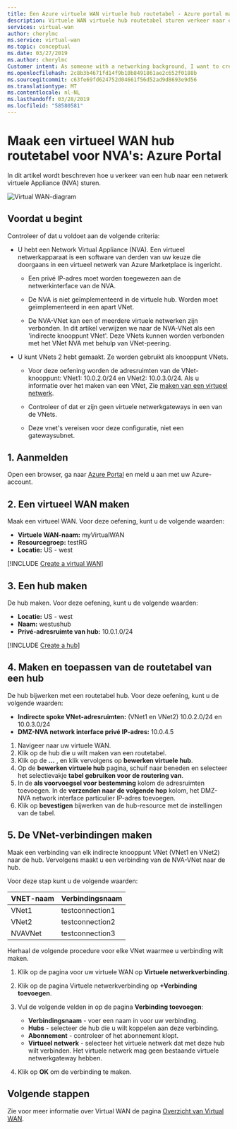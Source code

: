 ```yaml
---
title: Een Azure virtuele WAN virtuele hub routetabel - Azure portal maken | Microsoft Docs
description: Virtuele WAN virtuele hub routetabel sturen verkeer naar een virtueel netwerkapparaat met behulp van de portal.
services: virtual-wan
author: cherylmc
ms.service: virtual-wan
ms.topic: conceptual
ms.date: 03/27/2019
ms.author: cherylmc
Customer intent: As someone with a networking background, I want to create a route table using the portal.
ms.openlocfilehash: 2c8b3b4671fd14f9b10b8491861ae2c652f0188b
ms.sourcegitcommit: c63fe69fd624752d04661f56d52ad9d8693e9d56
ms.translationtype: MT
ms.contentlocale: nl-NL
ms.lasthandoff: 03/28/2019
ms.locfileid: "58580581"
---
```

# <a name="create-a-virtual-wan-hub-route-table-for-nvas-azure-portal"></a>Maak een virtueel WAN hub routetabel voor NVA's: Azure Portal

In dit artikel wordt beschreven hoe u verkeer van een hub naar een netwerk virtuele Appliance (NVA) sturen.

![Virtual WAN-diagram](./media/virtual-wan-route-table/vwanroute.png)

## <a name="before-you-begin"></a>Voordat u begint

Controleer of dat u voldoet aan de volgende criteria:

*  U hebt een Network Virtual Appliance (NVA). Een virtueel netwerkapparaat is een software van derden van uw keuze die doorgaans in een virtueel netwerk van Azure Marketplace is ingericht.

    * Een privé IP-adres moet worden toegewezen aan de netwerkinterface van de NVA.

    * De NVA is niet geïmplementeerd in de virtuele hub. Worden moet geïmplementeerd in een apart VNet.

    *  De NVA-VNet kan een of meerdere virtuele netwerken zijn verbonden. In dit artikel verwijzen we naar de NVA-VNet als een 'indirecte knooppunt VNet'. Deze VNets kunnen worden verbonden met het VNet NVA met behulp van VNet-peering.
*  U kunt VNets 2 hebt gemaakt. Ze worden gebruikt als knooppunt VNets.

    * Voor deze oefening worden de adresruimten van de VNet-knooppunt: VNet1: 10.0.2.0/24 en VNet2: 10.0.3.0/24. Als u informatie over het maken van een VNet, Zie [maken van een virtueel netwerk](../virtual-network/quick-create-portal.md).

    * Controleer of dat er zijn geen virtuele netwerkgateways in een van de VNets.
    * Deze vnet's vereisen voor deze configuratie, niet een gatewaysubnet.

## <a name="signin"></a>1. Aanmelden

Open een browser, ga naar [Azure Portal](https://portal.azure.com) en meld u aan met uw Azure-account.

## <a name="vwan"></a>2. Een virtueel WAN maken

Maak een virtueel WAN. Voor deze oefening, kunt u de volgende waarden:

* **Virtuele WAN-naam:** myVirtualWAN
* **Resourcegroep:** testRG
* **Locatie:** US - west

[!INCLUDE [Create a virtual WAN](../../includes/virtual-wan-tutorial-vwan-include.md)]

## <a name="hub"></a>3. Een hub maken

De hub maken. Voor deze oefening, kunt u de volgende waarden:

* **Locatie:** US - west
* **Naam:** westushub
* **Privé-adresruimte van hub:** 10.0.1.0/24

[!INCLUDE [Create a hub](../../includes/virtual-wan-tutorial-hub-include.md)]

## <a name="route"></a>4. Maken en toepassen van de routetabel van een hub

De hub bijwerken met een routetabel hub. Voor deze oefening, kunt u de volgende waarden:

* **Indirecte spoke VNet-adresruimten:** (VNet1 en VNet2) 10.0.2.0/24 en 10.0.3.0/24
* **DMZ-NVA network interface privé IP-adres:** 10.0.4.5

1. Navigeer naar uw virtuele WAN.
2. Klik op de hub die u wilt maken van een routetabel.
3. Klik op de **...** , en klik vervolgens op **bewerken virtuele hub**.
4. Op de **bewerken virtuele hub** pagina, schuif naar beneden en selecteer het selectievakje **tabel gebruiken voor de routering van**.
5. In de **als voorvoegsel voor bestemming** kolom de adresruimten toevoegen. In de **verzenden naar de volgende hop** kolom, het DMZ-NVA network interface particulier IP-adres toevoegen.
6. Klik op **bevestigen** bijwerken van de hub-resource met de instellingen van de tabel.

## <a name="connections"></a>5. De VNet-verbindingen maken

Maak een verbinding van elk indirecte knooppunt VNet (VNet1 en VNet2) naar de hub. Vervolgens maakt u een verbinding van de NVA-VNet naar de hub.

 Voor deze stap kunt u de volgende waarden:

| VNET-naam| Verbindingsnaam|
| --- | --- |
| VNet1 | testconnection1 |
| VNet2 | testconnection2 |
| NVAVNet | testconnection3 |

Herhaal de volgende procedure voor elke VNet waarmee u verbinding wilt maken.

1. Klik op de pagina voor uw virtuele WAN op **Virtuele netwerkverbinding**.
2. Klik op de pagina Virtuele netwerkverbinding op **+Verbinding toevoegen**.
3. Vul de volgende velden in op de pagina **Verbinding toevoegen**:

    * **Verbindingsnaam** - voer een naam in voor uw verbinding.
    * **Hubs** - selecteer de hub die u wilt koppelen aan deze verbinding.
    * **Abonnement** - controleer of het abonnement klopt.
    * **Virtueel netwerk** - selecteer het virtuele netwerk dat met deze hub wilt verbinden. Het virtuele netwerk mag geen bestaande virtuele netwerkgateway hebben.
4. Klik op **OK** om de verbinding te maken.

## <a name="next-steps"></a>Volgende stappen

Zie voor meer informatie over Virtual WAN de pagina [Overzicht van Virtual WAN](virtual-wan-about.md).